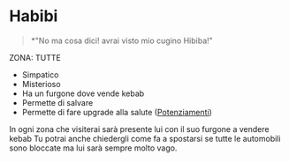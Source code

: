 # Habibi


> *"No ma cosa dici! avrai visto mio cugino Hibiba!"

ZONA: TUTTE

- Simpatico
- Misterioso
- Ha un furgone dove vende kebab
- Permette di salvare
- Permette di fare upgrade alla salute ([Potenziamenti](../../Gameplay/Potenziamenti.md))


In ogni zona che visiterai sarà presente lui con il suo furgone a vendere kebab
Tu potrai anche chiedergli come fa a spostarsi se tutte le automobili sono bloccate
ma lui sarà sempre molto vago.
